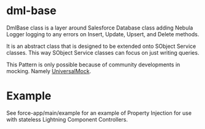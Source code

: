# dml-base

DmlBase class is a layer around Salesforce Database class adding Nebula Logger logging to any errors on Insert, Update, Upsert, and Delete methods.

It is an abstract class that is designed to be extended onto SObject Service classes. This way SObject Service classes can focus on just writing queries.

This Pattern is only possible because of community developments in mocking. Namely [UniversalMock](https://github.com/surajp/universalmock).

# Example

See force-app/main/example for an example of Property Injection for use with stateless Lightning Component Controllers.